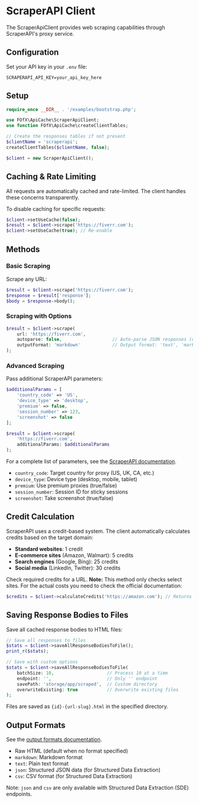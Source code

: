 # ScraperAPI Client

The ScraperApiClient provides web scraping capabilities through ScraperAPI's proxy service.

## Configuration

Set your API key in your `.env` file:

```env
SCRAPERAPI_API_KEY=your_api_key_here
```

## Setup

```php
require_once __DIR__ . '/examples/bootstrap.php';

use FOfX\ApiCache\ScraperApiClient;
use function FOfX\ApiCache\createClientTables;

// Create the responses tables if not present
$clientName = 'scraperapi';
createClientTables($clientName, false);

$client = new ScraperApiClient();
```

## Caching & Rate Limiting

All requests are automatically cached and rate-limited. The client handles these concerns transparently.

To disable caching for specific requests:

```php
$client->setUseCache(false);
$result = $client->scrape('https://fiverr.com');
$client->setUseCache(true); // Re-enable
```

## Methods

### Basic Scraping

Scrape any URL:

```php
$result = $client->scrape('https://fiverr.com');
$response = $result['response'];
$body = $response->body();
```

### Scraping with Options

```php
$result = $client->scrape(
    url: 'https://fiverr.com',
    autoparse: false,                   // Auto-parse JSON responses (default: false)
    outputFormat: 'markdown'            // Output format: 'text', 'markdown', etc. (optional)
);
```

### Advanced Scraping

Pass additional ScraperAPI parameters:

```php
$additionalParams = [
    'country_code' => 'US',
    'device_type' => 'desktop',
    'premium' => false,
    'session_number' => 123,
	'screenshot' => false
];

$result = $client->scrape(
    'https://fiverr.com',
    additionalParams: $additionalParams
);
```

For a complete list of parameters, see the [ScraperAPI documentation](https://docs.scraperapi.com/making-requests/customizing-requests).

- `country_code`: Target country for proxy (US, UK, CA, etc.)
- `device_type`: Device type (desktop, mobile, tablet)
- `premium`: Use premium proxies (true/false)
- `session_number`: Session ID for sticky sessions
- `screenshot`: Take screenshot (true/false)

## Credit Calculation

ScraperAPI uses a credit-based system. The client automatically calculates credits based on the target domain:

- **Standard websites**: 1 credit
- **E-commerce sites** (Amazon, Walmart): 5 credits  
- **Search engines** (Google, Bing): 25 credits
- **Social media** (LinkedIn, Twitter): 30 credits

Check required credits for a URL. **Note:** This method only checks select sites. For the actual costs you need to check the official documentation:

```php
$credits = $client->calculateCredits('https://amazon.com'); // Returns 5
```

## Saving Response Bodies to Files

Save all cached response bodies to HTML files:

```php
// Save all responses to files
$stats = $client->saveAllResponseBodiesToFile();
print_r($stats);

// Save with custom options
$stats = $client->saveAllResponseBodiesToFile(
    batchSize: 10,                    // Process 10 at a time
    endpoint: '',                     // Only '' endpoint
    savePath: 'storage/app/scraped',  // Custom directory
    overwriteExisting: true           // Overwrite existing files
);
```

Files are saved as `{id}-{url-slug}.html` in the specified directory.

## Output Formats

See the [output formats documentation](https://docs.scraperapi.com/java/handling-and-processing-responses/output-formats).

- Raw HTML (default when no format specified)
- `markdown`: Markdown format
- `text`: Plain text format
- `json`: Structured JSON data (for Structured Data Extraction)
- `csv`: CSV format (for Structured Data Extraction)  

Note: `json` and `csv` are only available with Structured Data Extraction (SDE) endpoints.